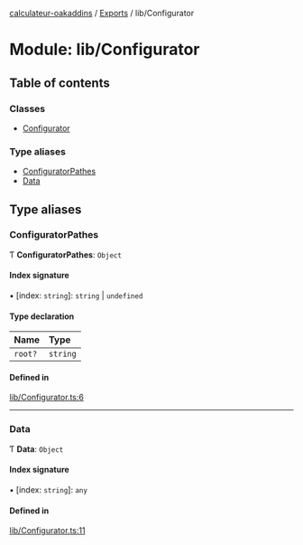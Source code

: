 [calculateur-oakaddins](../README.md) / [Exports](../modules.md) / lib/Configurator

# Module: lib/Configurator

## Table of contents

### Classes

- [Configurator](../classes/lib_configurator.configurator.md)

### Type aliases

- [ConfiguratorPathes](lib_configurator.md#configuratorpathes)
- [Data](lib_configurator.md#data)

## Type aliases

### ConfiguratorPathes

Ƭ **ConfiguratorPathes**: `Object`

#### Index signature

▪ [index: `string`]: `string` \| `undefined`

#### Type declaration

| Name | Type |
| :------ | :------ |
| `root?` | `string` |

#### Defined in

[lib/Configurator.ts:6](https://github.com/P0ulpy/Configurateur-OakAddins/blob/48879bc/src/lib/Configurator.ts#L6)

___

### Data

Ƭ **Data**: `Object`

#### Index signature

▪ [index: `string`]: `any`

#### Defined in

[lib/Configurator.ts:11](https://github.com/P0ulpy/Configurateur-OakAddins/blob/48879bc/src/lib/Configurator.ts#L11)
